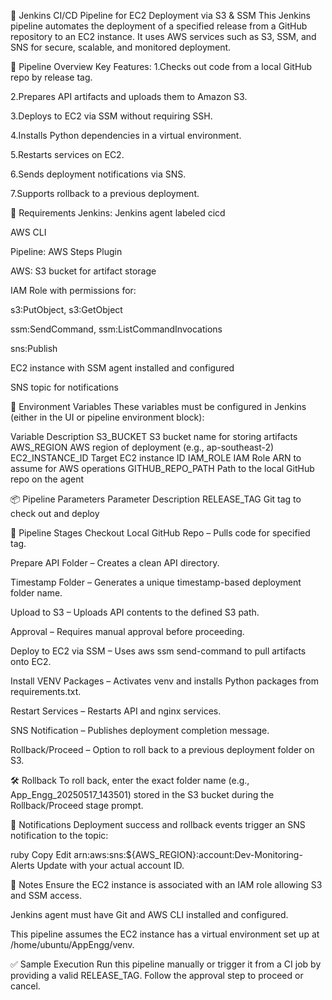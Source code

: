🚀 Jenkins CI/CD Pipeline for EC2 Deployment via S3 & SSM
This Jenkins pipeline automates the deployment of a specified release from a GitHub repository to an EC2 instance. It uses AWS services such as S3, SSM, and SNS for secure, scalable, and monitored deployment.

📁 Pipeline Overview
Key Features:
1.Checks out code from a local GitHub repo by release tag.

2.Prepares API artifacts and uploads them to Amazon S3.

3.Deploys to EC2 via SSM without requiring SSH.

4.Installs Python dependencies in a virtual environment.

5.Restarts services on EC2.

6.Sends deployment notifications via SNS.

7.Supports rollback to a previous deployment.

🔧 Requirements
Jenkins:
Jenkins agent labeled cicd

AWS CLI

Pipeline: AWS Steps Plugin

AWS:
S3 bucket for artifact storage

IAM Role with permissions for:

s3:PutObject, s3:GetObject

ssm:SendCommand, ssm:ListCommandInvocations

sns:Publish

EC2 instance with SSM agent installed and configured

SNS topic for notifications

🔐 Environment Variables
These variables must be configured in Jenkins (either in the UI or pipeline environment block):

Variable	Description
S3_BUCKET	S3 bucket name for storing artifacts
AWS_REGION	AWS region of deployment (e.g., ap-southeast-2)
EC2_INSTANCE_ID	Target EC2 instance ID
IAM_ROLE	IAM Role ARN to assume for AWS operations
GITHUB_REPO_PATH	Path to the local GitHub repo on the agent

📦 Pipeline Parameters
Parameter	Description
RELEASE_TAG	Git tag to check out and deploy

🧩 Pipeline Stages
Checkout Local GitHub Repo – Pulls code for specified tag.

Prepare API Folder – Creates a clean API directory.

Timestamp Folder – Generates a unique timestamp-based deployment folder name.

Upload to S3 – Uploads API contents to the defined S3 path.

Approval – Requires manual approval before proceeding.

Deploy to EC2 via SSM – Uses aws ssm send-command to pull artifacts onto EC2.

Install VENV Packages – Activates venv and installs Python packages from requirements.txt.

Restart Services – Restarts API and nginx services.

SNS Notification – Publishes deployment completion message.

Rollback/Proceed – Option to roll back to a previous deployment folder on S3.

🛠 Rollback
To roll back, enter the exact folder name (e.g., App_Engg_20250517_143501) stored in the S3 bucket during the Rollback/Proceed stage prompt.

🔔 Notifications
Deployment success and rollback events trigger an SNS notification to the topic:

ruby
Copy
Edit
arn:aws:sns:${AWS_REGION}:account:Dev-Monitoring-Alerts
Update with your actual account ID.

📌 Notes
Ensure the EC2 instance is associated with an IAM role allowing S3 and SSM access.

Jenkins agent must have Git and AWS CLI installed and configured.

This pipeline assumes the EC2 instance has a virtual environment set up at /home/ubuntu/AppEngg/venv.

✅ Sample Execution
Run this pipeline manually or trigger it from a CI job by providing a valid RELEASE_TAG. Follow the approval step to proceed or cancel.

